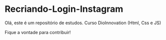 # Recriando-Login-Instagram

Olá, este é um repositório de estudos. Curso DioInnovation (Html, Css e JS)

Fique a vontade para contribuir!
